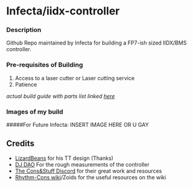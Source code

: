 # Infecta/iidx-controller

### Description
Github Repo maintained by Infecta for building a FP7-ish sized IIDX/BMS controller.

### Pre-requisites of Building
1. Access to a laser cutter or Laser cutting service
2. Patience

*actual build guide with parts list linked [here](https://github.com/infecta/iidx-controller/some-link-pointing-to-buildguide)*

### Images of my build

#####For Future Infecta: INSERT IMAGE HERE OR U GAY

## Credits

- [LizardBeans]() for his TT design (Thanks)
- [DJ DAO](https://www.gamo2.com/en/index.php?dispatch=products.view&product_id=244) For the rough measurements of the controller
- [The Cons&Stuff Discord](https://discord.com/invite/fknwz8s) for their great work and resources
- [Rhythm-Cons wiki](https://rhythm-cons.wiki/w/Main_Page)/Zoids for the useful resources on the wiki